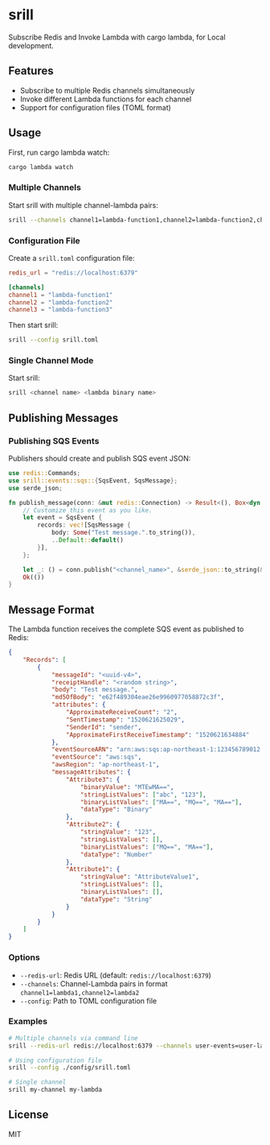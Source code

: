 # srill

Subscribe Redis and Invoke Lambda with cargo lambda, for Local development.

## Features

- Subscribe to multiple Redis channels simultaneously
- Invoke different Lambda functions for each channel
- Support for configuration files (TOML format)

## Usage

First, run cargo lambda watch:
```sh
cargo lambda watch
```

### Multiple Channels

Start srill with multiple channel-lambda pairs:
```sh
srill --channels channel1=lambda-function1,channel2=lambda-function2,channel3=lambda-function3
```

### Configuration File

Create a `srill.toml` configuration file:
```toml
redis_url = "redis://localhost:6379"

[channels]
channel1 = "lambda-function1"
channel2 = "lambda-function2"
channel3 = "lambda-function3"
```

Then start srill:
```sh
srill --config srill.toml
```

### Single Channel Mode

Start srill:
```sh
srill <channel name> <lambda binary name>
```

## Publishing Messages

### Publishing SQS Events

Publishers should create and publish SQS event JSON:

```rust
use redis::Commands;
use srill::events::sqs::{SqsEvent, SqsMessage};
use serde_json;

fn publish_message(conn: &mut redis::Connection) -> Result<(), Box<dyn std::error::Error>> {
    // Customize this event as you like.
    let event = SqsEvent {
        records: vec![SqsMessage {
            body: Some("Test message.".to_string()),
            ..Default::default()
        }],
    };

    let _: () = conn.publish("<channel_name>", &serde_json::to_string(&event)?)?;
    Ok(())
}
```

## Message Format

The Lambda function receives the complete SQS event as published to Redis:

```json
{
    "Records": [
        {
            "messageId": "<uuid-v4>",
            "receiptHandle": "<random string>",
            "body": "Test message.",
            "md5OfBody": "e62f489304eae26e9960977058872c3f",
            "attributes": {
                "ApproximateReceiveCount": "2",
                "SentTimestamp": "1520621625029",
                "SenderId": "sender",
                "ApproximateFirstReceiveTimestamp": "1520621634884"
            },
            "eventSourceARN": "arn:aws:sqs:ap-northeast-1:123456789012:SQSQueue",
            "eventSource": "aws:sqs",
            "awsRegion": "ap-northeast-1",
            "messageAttributes": {
                "Attribute3": {
                    "binaryValue": "MTEwMA==",
                    "stringListValues": ["abc", "123"],
                    "binaryListValues": ["MA==", "MQ==", "MA=="],
                    "dataType": "Binary"
                },
                "Attribute2": {
                    "stringValue": "123",
                    "stringListValues": [],
                    "binaryListValues": ["MQ==", "MA=="],
                    "dataType": "Number"
                },
                "Attribute1": {
                    "stringValue": "AttributeValue1",
                    "stringListValues": [],
                    "binaryListValues": [],
                    "dataType": "String"
                }
            }
        }
    ]
}
```

### Options

- `--redis-url`: Redis URL (default: `redis://localhost:6379`)
- `--channels`: Channel-Lambda pairs in format `channel1=lambda1,channel2=lambda2`
- `--config`: Path to TOML configuration file

### Examples

```sh
# Multiple channels via command line
srill --redis-url redis://localhost:6379 --channels user-events=user-lambda,order-events=order-lambda

# Using configuration file
srill --config ./config/srill.toml

# Single channel
srill my-channel my-lambda
```

## License

MIT
